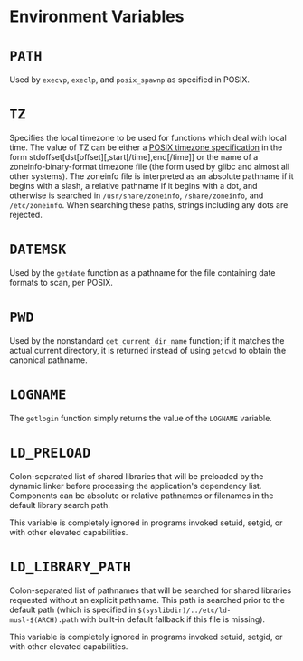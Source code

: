 # Environment Variables

# `PATH`

Used by `execvp`, `execlp`, and `posix_spawnp` as specified in POSIX.

# `TZ`

Specifies the local timezone to be used for functions which deal with local
time. The value of TZ can be either a [POSIX timezone specification] in the form
stdoffset[dst[offset][,start[/time],end[/time]] or the name of a
zoneinfo-binary-format timezone file (the form used by glibc and almost all
other systems). The zoneinfo file is interpreted as an absolute pathname if it
begins with a slash, a relative pathname if it begins with a dot, and otherwise
is searched in `/usr/share/zoneinfo`, `/share/zoneinfo`, and `/etc/zoneinfo`. When
searching these paths, strings including any dots are rejected.

[POSIX timezone specification]: http://pubs.opengroup.org/onlinepubs/9699919799/basedefs/V1_chap08.html#tag_08_03

# `DATEMSK`

Used by the `getdate` function as a pathname for the file containing date formats
to scan, per POSIX.

# `PWD`

Used by the nonstandard `get_current_dir_name` function; if it matches the actual
current directory, it is returned instead of using `getcwd` to obtain the
canonical pathname.

# `LOGNAME`

The `getlogin` function simply returns the value of the `LOGNAME` variable.

# `LD_PRELOAD`

Colon-separated list of shared libraries that will be preloaded by the dynamic
linker before processing the application's dependency list. Components can be
absolute or relative pathnames or filenames in the default library search path.

This variable is completely ignored in programs invoked setuid, setgid, or with
other elevated capabilities.

# `LD_LIBRARY_PATH`

Colon-separated list of pathnames that will be searched for shared libraries
requested without an explicit pathname. This path is searched prior to the
default path (which is specified in `$(syslibdir)/../etc/ld-musl-$(ARCH).path`
with built-in default fallback if this file is missing).

This variable is completely ignored in programs invoked setuid, setgid, or with
other elevated capabilities.

